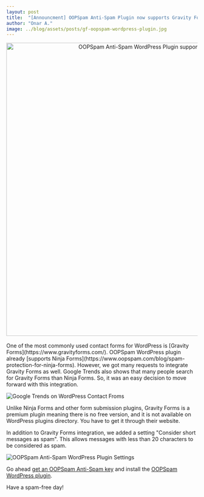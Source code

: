 ```yaml
---
layout: post
title:  "[Announcment] OOPSpam Anti-Spam Plugin now supports Gravity Forms"
author: "Onar A."
image: ../blog/assets/posts/gf-oopspam-wordpress-plugin.jpg
---
```

<center>
<a href="https://wordpress.org/plugins/oopspam-anti-spam/">
<img width="772" alt="OOPSpam Anti-Spam WordPress Plugin supports Ninja Forms" src="/blog/assets/posts/gf-oopspam-wordpress-plugin.jpg">
</a>
</center>
<br/>
One of the most commonly used contact forms for WordPress is [Gravity Forms](https://www.gravityforms.com/). OOPSpam WordPress plugin already [supports Ninja Forms](https://www.oopspam.com/blog/spam-protection-for-ninja-forms). However, we got many requests to integrate Gravity Forms as well. Google Trends also shows that many people search for Gravity Forms than Ninja Forms. So, it was an easy decision to move forward with this integration.

![Google Trends on WordPress Contact Froms](/blog/assets/posts/contact_from_trends.png "Google Trends on WordPress Contact Froms")

Unlike Ninja Forms and other form submission plugins, Gravity Forms is a premium plugin meaning there is no free version, and it is not available on WordPress plugins directory. You have to get it through their website.

In addition to Gravity Forms integration, we added a setting "Consider short messages as spam". This allows messages with less than 20 characters to be considered as spam.

![OOPSpam Anti-Spam WordPress Plugin Settings](/blog/assets/posts/contact_from_trends.png  "OOPSpam Anti-Spam WordPress Plugin Settings")

Go ahead [get an OOPSpam Anti-Spam key](https://rapidapi.com/oopspam/api/oopspam-spam-filter) and install the [OOPSpam WordPress plugin](https://wordpress.org/plugins/oopspam-anti-spam/).

Have a spam-free day!